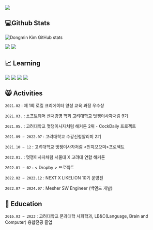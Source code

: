 <img src="https://capsule-render.vercel.app/api?type=waving&color=0:000000,100:c0c0c0&height=200&section=header&text=toto9602's%20Github%20Page&fontSize=60&fontColor=ffffff&fontAlignY=38&animation=twinkling" />

## :computer:Github Stats
![Dongmin Kim GitHub stats](https://github-readme-stats.vercel.app/api?username=toto9602&theme=great-gatsby&show_icons=true&count_private=true)

<img src="https://github-readme-stats.vercel.app/api/top-langs/?username=toto9602&layout=compact"> <img src="https://blograss-weld.vercel.app/api?type=weekly&name=toto9602">

## :chart_with_upwards_trend: Learning

 <img src="https://img.shields.io/badge/typescript-3178C6?style=for-the-badge&logo=typescript&logoColor=white">  <img src="https://img.shields.io/badge/nestjs-E0234E?style=for-the-badge&logo=nestjs&logoColor=white">
 <img src="https://img.shields.io/badge/java-007396?style=for-the-badge&logo=java&logoColor=white"> 
 <img src="https://img.shields.io/badge/spring-6DB33F?style=for-the-badge&logo=spring&logoColor=white"> 
## :smile_cat: Activities

`2021.02` : 제 1회 로컬 크리에이터 양성 교육 과정 우수상

`2021.03.` : 소프트웨어 벤처경영 학회 고려대학교 멋쟁이사자처럼 9기

`2021.05.` : 고려대학교 멋쟁이사자처럼 해커톤 2위 - CockDaily 프로젝트

`2021.09 ~ 2022.07` : 고려대학교 수강신청알리미 2기

`2021.10 ~ 12` : 고려대학교 멋쟁이사자처럼 <먼지모으미>프로젝트

`2022.01.` : 멋쟁이사자처럼 서울대 X 고려대 연합 해커톤

`2022.01 ~ 02` : < Dropby > 프로젝트

`2022.02 ~ 2022.12` : NEXT X LIKELION 10기 운영진

`2022.07 ~ 2024.07` : Mesher SW Engineer (백엔드 개발)

## :notebook_with_decorative_cover: Education

`2016.03 ~ 2023` : 고려대학교 문과대학 사회학과, LB&C(Language, Brain and Computer) 융합전공 졸업
<!--
**toto9602/toto9602** is a ✨ _special_ ✨ repository because its `README.md` (this file) appears on your GitHub profile.

Here are some ideas to get you started:

- 🔭 I’m currently working on ...
- 🌱 I’m currently learning ...
- 👯 I’m looking to collaborate on ...
- 🤔 I’m looking for help with ...
- 💬 Ask me about ...
- 📫 How to reach me: ...
- 😄 Pronouns: ...
- ⚡ Fun fact: ...
-->
